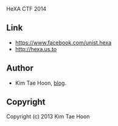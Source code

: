 HeXA CTF 2014


## Link ##

- https://www.facebook.com/unist.hexa
- http://hexa.us.to


## Author ##

- Kim Tae Hoon, [blog](http://carpedm20.us.to).


## Copyright ##

Copyright (c) 2013 Kim Tae Hoon

